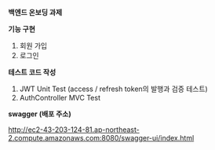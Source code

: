 **백엔드 온보딩 과제**


**기능 구현**
1. 회원 가입
2. 로그인

**테스트 코드 작성**
1. JWT Unit Test (access / refresh token의 발행과 검증 테스트)
2. AuthController MVC Test



**swagger (배포 주소)**

http://ec2-43-203-124-81.ap-northeast-2.compute.amazonaws.com:8080/swagger-ui/index.html

